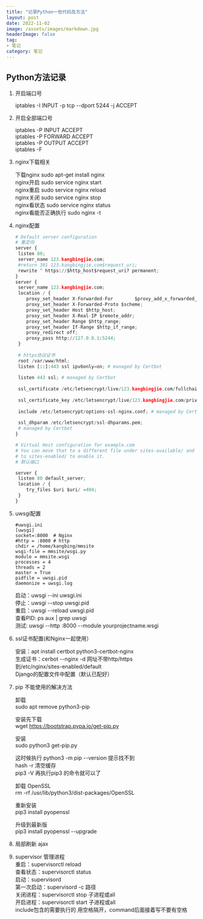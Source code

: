 ```yaml
---
title: "记录Python一些代码及方法"
layout: post
date: 2022-11-02
image: /assets/images/markdown.jpg
headerImage: false
tag:
- 笔记
category: 笔记
---
```


##	Python方法记录  

1. 开启端口号  

	iptables -I INPUT -p tcp --dport 5244 -j ACCEPT

2. 开启全部端口号

	iptables -P INPUT ACCEPT  
	iptables -P FORWARD ACCEPT  
	iptables -P OUTPUT ACCEPT  
	iptables -F

3. nginx下载相关

	下载nginx sudo apt-get install nginx  
	nginx开启 sudo service nginx start  
	nginx重启 sudo service nginx reload  
	nginx关闭 sudo service nginx stop  
	nginx看状态 sudo service nginx status  
	nginx看能否正确执行 sudo nginx -t

4. nginx配置

	```python
	# Default server configuration
	# 重定向
	server {
	 listen 80;
	 server_name 123.kangbingjie.com;
	 #return 301 123.kangbingjie.com$request_uri;
	 rewrite ^ https://$http_host$request_uri? permanent;
	}
	server {
	 server_name 123.kangbingjie.com;
	 location / {
	    proxy_set_header X-Forwarded-For 		$proxy_add_x_forwarded_for;
	    proxy_set_header X-Forwarded-Proto $scheme;
	    proxy_set_header Host $http_host;
	    proxy_set_header X-Real-IP $remote_addr;
	    proxy_set_header Range $http_range;
	    proxy_set_header If-Range $http_if_range;
	    proxy_redirect off;
	    proxy_pass http://127.0.0.1:5244;
	 }
	 
	 # https协议证书
	 root /var/www/html;
	 listen [::]:443 ssl ipv6only=on; # managed by Certbot
	 
	 listen 443 ssl; # managed by Certbot
	 
	 ssl_certificate /etc/letsencrypt/live/123.kangbingjie.com/fullchain.pem; # managed by Certbot
	 
	 ssl_certificate_key /etc/letsencrypt/live/123.kangbingjie.com/privkey.pem; # managed by Certbot
	 
	 include /etc/letsencrypt/options-ssl-nginx.conf; # managed by Certbot
	 
	 ssl_dhparam /etc/letsencrypt/ssl-dhparams.pem; 	
	 # managed by Certbot
	}
	
	# Virtual Host configuration for example.com
	# You can move that to a different file under sites-available/ and symlink that
	# to sites-enabled/ to enable it.
	# 默认端口
	
	server {
	 listen 80 default_server;  
	 location / {
	    try_files $uri $uri/ =404;
	 }
	}
	```

5.  uwsgi配置


	```
	#uwsgi.ini
	[uwsgi]
	socket=:8000  # Nginx 
	#http = :8000 # http
	chdir = /home/kangbing/mmsite
	wsgi-file = mmsite/wsgi.py
	module = mmsite.wsgi
	processes = 4
	threads = 2
	master = True
	pidfile = uwsgi.pid
	daemonize = uwsgi.log
	```
	启动：uwsgi --ini uwsgi.ini  
	停止：uwsgi --stop uwsgi.pid  
	重启：uwsgi --reload uwsgi.pid  
	查看PID: ps aux | grep uwsgi  
	测试: uwsgi --http :8000 --module yourprojectname.wsgi  
	
6. ssl证书配置(和Nginx一起使用）

	安装：apt install certbot python3-certbot-nginx  
	生成证书：cerbot --nginx -d 网址不带http/https  
	到/etc/nginx/sites-enabled/default  
	Django的配置文件中配置（默认已配好）
	
7. pip 不能使用的解决方法
	
	卸载  
	sudo apt remove python3-pip  
	
	安装先下载  
	wget https://bootstrap.pypa.io/get-pip.py  
	
	安装  
	sudo python3 get-pip.py
	
	这时候执行 python3 -m pip --version  提示找不到  
	hash -r 清空缓存  
	pip3 -V  再执行pip3 的命令就可以了  
	
	卸载 OpenSSL  
	rm -rf /usr/lib/python3/dist-packages/OpenSSL
	
	重新安装  
	pip3 install pyopenssl
	
	升级到最新版  
	pip3 install pyopenssl --upgrade
	
8. 局部刷新 ajax  
9. supervisor 管理进程  
	重启：supervisorctl reload  
	查看状态：supervisorctl status  
	启动：supervisord  
	第一次启动：supervisord -c 路径  
	关闭进程：supervisorctl stop 子进程或all  
	开启进程：supervisorctl start 子进程或all  
	include包含的需要执行的 用空格隔开，command后面接着写不要有空格

		


	
	
	
